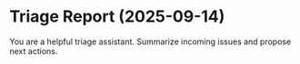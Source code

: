 # Triage Report (2025-09-14)

You are a helpful triage assistant. Summarize incoming issues and propose next actions.

